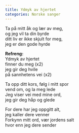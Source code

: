```yaml
---
title: Ydmyk av hjertet
categories: Norske sanger
---
```


Ta på mitt åk og lær av meg,  
og jeg vil ta din byrde  
ditt liv er ikke skjult for meg,  
jeg er den gode hyrde

**Refreng:**  
Ydmyk av hjertet  
finner du meg (x2)  
jeg gir deg hvile  
på sannhetens vei (x2)

Ta opp ditt kors, følg i mitt spor  
vend om, og la meg lede  
Jeg viser vei med mine ord,  
jeg gir deg håp og glede

For dere har jeg oppgitt alt,  
jeg kaller dere venner  
Forkynn mitt ord, vær jordens salt  
hvor enn jeg dere sender
